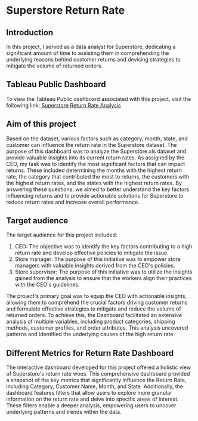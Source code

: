 # Superstore Return Rate
## Introduction
In this project, I served as a data analyst for Superstore, dedicating a significant amount of time to assisting them in comprehending the underlying reasons behind customer returns and devising strategies to mitigate the volume of returned orders.

## Tableau Public Dashboard
To view the Tableau Public dashboard associated with this project, visit the following link:
[Superstore Return Rate Analysis](https://public.tableau.com/views/SuperstoreReturnRateAnalysis/FinalAnalysis?:language=en-US&:display_count=n&:origin=viz_share_link)

## Aim of this project
Based on the dataset, various factors such as category, month, state, and customer can influence the return rate in the Superstore dataset. The purpose of this dashboard was to analyze the Superstore.xls dataset and provide valuable insights into its current return rates. As assigned by the CEO, my task was to identify the most significant factors that can impact returns. These included determining the months with the highest return rate, the category that contributed the most to returns, the customers with the highest return rates, and the states with the highest return rates. By answering these questions, we aimed to better understand the key factors influencing returns and to provide actionable solutions for Superstore to reduce return rates and increase overall performance.
 ## Target audience
 The target audience for this project included:
1. CEO: The objective was to identify the key factors contributing to a high return rate and develop effective policies to mitigate the issue.
2.	Store manager: The purpose of this initiative was to empower store managers with valuable insights derived from the CEO's policies.
3.	Store supervisor: The purpose of this initiative was to utilize the insights gained from the analysis to ensure that the workers align their practices with the CEO's guidelines.

The project's primary goal was to equip the CEO with actionable insights, allowing them to comprehend the crucial factors driving customer returns and formulate effective strategies to mitigate and reduce the volume of returned orders. To achieve this, the Dashboard facilitated an extensive analysis of multiple variables, including product categories, shipping methods, customer profiles, and order attributes. This analysis uncovered patterns and identified the underlying causes of the high return rate.

## Different Metrics for Return Rate Dashboard

The interactive dashboard developed for this project offered a holistic view of Superstore's return rate woes. This comprehensive dashboard provided a snapshot of the key metrics that significantly influence the Return Rate, including Category, Customer Name, Month, and State. Additionally, the dashboard features filters that allow users to explore more granular information on the return rate and delve into specific areas of interest. These filters enable a deeper analysis, empowering users to uncover underlying patterns and trends within the data.
